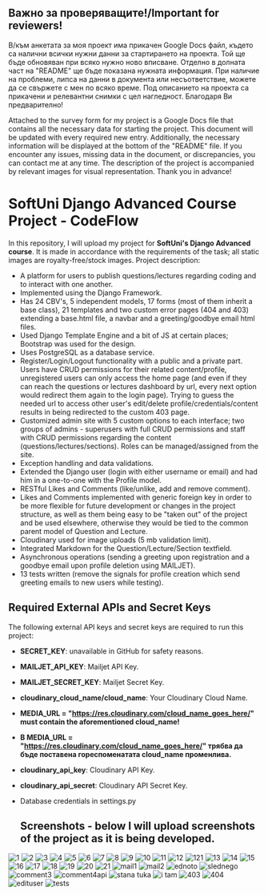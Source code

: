 ## Важно за проверяващите!/Important for reviewers!
В/към анкетата за моя проект има прикачен Google Docs файл, където са налични всички нужни данни за стартирането на проекта. Той ще бъде обновяван при всяко нужно ново вписване. Отделно в долната част на "README" ще бъде показана нужната информация. При наличие на проблеми, липса на данни в документа или несъответствие, можете да се свържете с мен по всяко време. Под описанието на проекта са прикачени и релевантни снимки с цел нагледност. Благодаря Ви предварително!

Attached to the survey form for my project is a Google Docs file that contains all the necessary data for starting the project. This document will be updated with every required new entry. Additionally, the necessary information will be displayed at the bottom of the "README" file. If you encounter any issues, missing data in the document, or discrepancies, you can contact me at any time. The description of the project is accompanied by relevant images for visual representation. Thank you in advance!

# SoftUni Django Advanced Course Project - CodeFlow

In this repository, I will upload my project for **SoftUni's Django Advanced course**. It is made in accordance with the requirements of the task; all static images are royalty-free/stock images.
Project description:
- A platform for users to publish questions/lectures regarding coding and to interact with one another.
- Implemented using the Django Framework.
- Has 24 CBV's, 5 independent models, 17 forms (most of them inherit a base class), 21 templates and two custom error pages (404 and 403) extending a base.html file, a navbar and a greeting/goodbye email html files.
- Used Django Template Engine and a bit of JS at certain places; Bootstrap was used for the design. 
- Uses PostgreSQL as a database service.
- Register/Login/Logout functionality with a public and a private part. Users have CRUD permissions for their related content/profile, unregistered users can only access the home page (and even if they can reach the questions or lectures dashboard by url, every next option would redirect them again to the login page). Trying to guess the needed url to access other user's edit/delete profile/credentials/content results in being redirected to the custom 403 page.
- Customized admin site with 5 custom options to each interface; two groups of admins - superusers with full CRUD permissions and staff with CRUD permissions regarding the content (questions/lectures/sections). Roles can be managed/assigned from the site.
- Exception handling and data validations.
- Extended the Django user (login with either username or email) and had him in a one-to-one with the Profile model.
- RESTful Likes and Comments (like/unlike, add and remove comment).
- Likes and Comments implemented with generic foreign key in order to be more flexible for future development or changes in the project structure, as well as them being easy to be "taken out" of the project and be used elsewhere, otherwise they would be tied to the common parent model of Question and Lecture.
- Cloudinary used for image uploads (5 mb validation limit).
- Integrated Markdown for the Question/Lecture/Section textfield.
- Asynchronous operations (sending a greeting upon registration and a goodbye email upon profile deletion using MAILJET).
- 13 tests written (remove the signals for profile creation which send greeting emails to new users while testing).
  
## Required External APIs and Secret Keys

The following external API keys and secret keys are required to run this project:
- **SECRET_KEY**: unavailable in GitHub for safety reasons.
- **MAILJET_API_KEY**: Mailjet API Key. 
- **MAILJET_SECRET_KEY**: Mailjet Secret Key.  
- **cloudinary_cloud_name/cloud_name**: Your Cloudinary Cloud Name.
- **MEDIA_URL = "https://res.cloudinary.com/cloud_name_goes_here/" must contain the aforementioned cloud_name!** 
- **В MEDIA_URL = "https://res.cloudinary.com/cloud_name_goes_here/" трябва да бъде поставена гореспоменатата cloud_name променлива.**
- **cloudinary_api_key**: Cloudinary API Key.  
- **cloudinary_api_secret**: Cloudinary API Secret Key.
- Database credentials in settings.py

  ## Screenshots - below I will upload screenshots of the project as it is being developed.
![1](https://github.com/user-attachments/assets/5e9cc9b6-1bef-4255-a41d-c7b7b66320e9)
![2](https://github.com/user-attachments/assets/aa7dcfb3-d12d-4fa8-90c2-901c7e09c0df)
![3](https://github.com/user-attachments/assets/459a3315-af43-4cae-b245-c0e2f738c39b)
![4](https://github.com/user-attachments/assets/e754b648-8257-482b-8170-732659bd2500)
![5](https://github.com/user-attachments/assets/11800ef3-11a0-4f90-b65d-716520121258)
![6](https://github.com/user-attachments/assets/4fe95ff0-33a9-48c2-88fa-5d8b909efb14)
![7](https://github.com/user-attachments/assets/9bc489a5-177e-4741-bcc1-a6590999ce45)
![8](https://github.com/user-attachments/assets/d5541d84-3be7-4f14-ab6d-e3f4c9b3d4b3)
![9](https://github.com/user-attachments/assets/608bf12e-b86b-43cf-ae20-64cd21109ebc)
![10](https://github.com/user-attachments/assets/ee9b78a2-e71d-4c2e-a839-355e6887b0f0)
![11](https://github.com/user-attachments/assets/8b674dbc-7123-4172-9d2a-17395497a75c)
![12](https://github.com/user-attachments/assets/92b50e1c-aff7-4f19-97ce-607ff7112922)
![121](https://github.com/user-attachments/assets/f4c21c6d-f8e4-4485-8966-093c94b74306)
![13](https://github.com/user-attachments/assets/5c779175-4cae-4e30-8cf0-a09cb77405f7)
![14](https://github.com/user-attachments/assets/3e3865c4-d564-473c-8b93-aa5c9518bf2a)
![15](https://github.com/user-attachments/assets/4de27b0e-f205-47e5-9763-7c031ccc339a)
![16](https://github.com/user-attachments/assets/5ce30a38-18cc-43d8-b605-4cab61861c19)
![17](https://github.com/user-attachments/assets/a085694c-8d53-47b9-9b8e-c2e1ed08b6c9)
![18](https://github.com/user-attachments/assets/8730eb32-1d52-4305-a1de-1f4007a98b5d)
![19](https://github.com/user-attachments/assets/50ce5b4f-f001-446f-a50e-b3efd3b3d120)
![20](https://github.com/user-attachments/assets/df6594ee-5f6f-4f9b-bba3-445116409c3a)
![21](https://github.com/user-attachments/assets/573923ba-a954-4026-bb0c-2e8d90cc3387)
![mail1](https://github.com/user-attachments/assets/d1775773-175c-4713-9edb-3d6a3553531c)
![mail2](https://github.com/user-attachments/assets/0380390c-e746-4c41-b51e-58d6ed888268)
![ednoto](https://github.com/user-attachments/assets/423b316d-ab26-46e2-b10b-32eb23313823)
![slednego](https://github.com/user-attachments/assets/9446ae69-30e6-4990-a9d9-ccce7ff61a8f)
![comment3](https://github.com/user-attachments/assets/b66e320c-e8b4-4f46-8643-4cc3b3f8e879)
![comment4api](https://github.com/user-attachments/assets/0c4aa90b-71fa-4609-a9c7-e65d691f7d6d)
![stana tuka](https://github.com/user-attachments/assets/c1a5b949-76fe-405c-be56-a3e855f1b0f4)
![i tam](https://github.com/user-attachments/assets/7f7921ce-0153-4b56-a0e8-0bd1a1c16b86)
![403](https://github.com/user-attachments/assets/5802059f-7939-46e8-9eda-d9ae2248a09d)
![404](https://github.com/user-attachments/assets/10e2659c-9f71-4dd2-8298-e62d7477c58d)
![edituser](https://github.com/user-attachments/assets/14fa0018-d6f4-4d5c-afcd-cf0d62fc4b1a)
![tests](https://github.com/user-attachments/assets/99233d94-cc66-46f2-b69e-820fb94545b9)






















